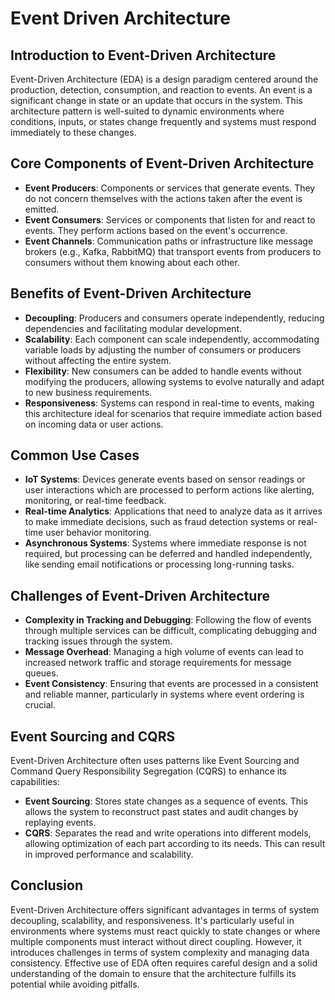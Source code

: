 # Event Driven Architecture

## Introduction to Event-Driven Architecture

Event-Driven Architecture (EDA) is a design paradigm centered around the production, detection, consumption, and reaction to events. An event is a significant change in state or an update that occurs in the system. This architecture pattern is well-suited to dynamic environments where conditions, inputs, or states change frequently and systems must respond immediately to these changes.

## Core Components of Event-Driven Architecture

- **Event Producers**: Components or services that generate events. They do not concern themselves with the actions taken after the event is emitted.
- **Event Consumers**: Services or components that listen for and react to events. They perform actions based on the event's occurrence.
- **Event Channels**: Communication paths or infrastructure like message brokers (e.g., Kafka, RabbitMQ) that transport events from producers to consumers without them knowing about each other.

## Benefits of Event-Driven Architecture

- **Decoupling**: Producers and consumers operate independently, reducing dependencies and facilitating modular development.
- **Scalability**: Each component can scale independently, accommodating variable loads by adjusting the number of consumers or producers without affecting the entire system.
- **Flexibility**: New consumers can be added to handle events without modifying the producers, allowing systems to evolve naturally and adapt to new business requirements.
- **Responsiveness**: Systems can respond in real-time to events, making this architecture ideal for scenarios that require immediate action based on incoming data or user actions.

## Common Use Cases

- **IoT Systems**: Devices generate events based on sensor readings or user interactions which are processed to perform actions like alerting, monitoring, or real-time feedback.
- **Real-time Analytics**: Applications that need to analyze data as it arrives to make immediate decisions, such as fraud detection systems or real-time user behavior monitoring.
- **Asynchronous Systems**: Systems where immediate response is not required, but processing can be deferred and handled independently, like sending email notifications or processing long-running tasks.

## Challenges of Event-Driven Architecture

- **Complexity in Tracking and Debugging**: Following the flow of events through multiple services can be difficult, complicating debugging and tracking issues through the system.
- **Message Overhead**: Managing a high volume of events can lead to increased network traffic and storage requirements for message queues.
- **Event Consistency**: Ensuring that events are processed in a consistent and reliable manner, particularly in systems where event ordering is crucial.

## Event Sourcing and CQRS

Event-Driven Architecture often uses patterns like Event Sourcing and Command Query Responsibility Segregation (CQRS) to enhance its capabilities:

- **Event Sourcing**: Stores state changes as a sequence of events. This allows the system to reconstruct past states and audit changes by replaying events.
- **CQRS**: Separates the read and write operations into different models, allowing optimization of each part according to its needs. This can result in improved performance and scalability.

## Conclusion

Event-Driven Architecture offers significant advantages in terms of system decoupling, scalability, and responsiveness. It's particularly useful in environments where systems must react quickly to state changes or where multiple components must interact without direct coupling. However, it introduces challenges in terms of system complexity and managing data consistency. Effective use of EDA often requires careful design and a solid understanding of the domain to ensure that the architecture fulfills its potential while avoiding pitfalls.
